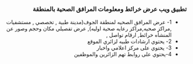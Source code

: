 <div dir="rtl">
<h3> تطبيق ويب عرض خرائط ومعلومات المرافق الصحية بالمنطقة</h3>
<ul>
  <li>
1- عرض المرافق الصحيه لمنطقة الجوف(مدينة طبية , تخصصي , مستشفيات ,مراكز صحيه,مراكز رعايه صحية اوليه), عرض تفصيلي مكان وحجم وصور عن المنشأه
خرائط, ارقام تواصل , 
  </li>
  <li>
2- يحتوي ارشادات طبيه لزائري الموقع 
  </li>
  <li>
3- يحتوي على مركز اعلامي واخبار 
  </li>
  <li>
4-يحتوي على روابط تهم الزائرين والموظفين 
  </li>
</ul>
</div>
